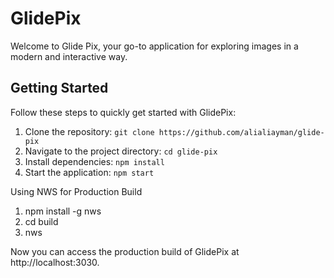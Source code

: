 # GlidePix 

Welcome to Glide Pix, your go-to application for exploring images in a modern and interactive way.

## Getting Started
Follow these steps to quickly get started with GlidePix:

1. Clone the repository: `git clone https://github.com/alialiayman/glide-pix`
2. Navigate to the project directory: `cd glide-pix`
3. Install dependencies: `npm install`
4. Start the application: `npm start`

Using NWS for Production Build
1. npm install -g nws
2. cd build
3. nws

Now you can access the production build of GlidePix at http://localhost:3030.

